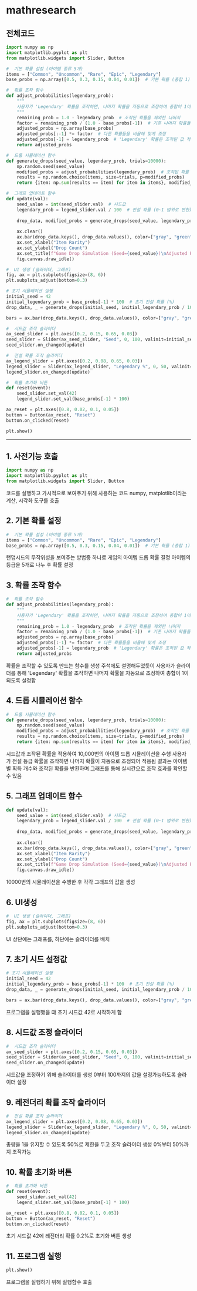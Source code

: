 # mathresearch

## 전체코드
```python
import numpy as np
import matplotlib.pyplot as plt
from matplotlib.widgets import Slider, Button

#  기본 확률 설정 (아이템 종류 5개)
items = ["Common", "Uncommon", "Rare", "Epic", "Legendary"]
base_probs = np.array([0.5, 0.3, 0.15, 0.04, 0.01])  # 기본 확률 (총합 1)

#  확률 조작 함수
def adjust_probabilities(legendary_prob):
    """
    사용자가 'Legendary' 확률을 조작하면, 나머지 확률을 자동으로 조정하여 총합이 1이 되도록 설정.
    """
    remaining_prob = 1.0 - legendary_prob  # 조작된 확률을 제외한 나머지
    factor = remaining_prob / (1.0 - base_probs[-1])  # 기존 나머지 확률들의 비율 조정
    adjusted_probs = np.array(base_probs)
    adjusted_probs[:-1] *= factor  # 다른 확률들을 비율에 맞게 조정
    adjusted_probs[-1] = legendary_prob  # 'Legendary' 확률은 조작된 값 적용
    return adjusted_probs

#  드롭 시뮬레이션 함수
def generate_drops(seed_value, legendary_prob, trials=10000):
    np.random.seed(seed_value)
    modified_probs = adjust_probabilities(legendary_prob)  # 조작된 확률 반영
    results = np.random.choice(items, size=trials, p=modified_probs)
    return {item: np.sum(results == item) for item in items}, modified_probs

#  그래프 업데이트 함수
def update(val):
    seed_value = int(seed_slider.val)  # 시드값
    legendary_prob = legend_slider.val / 100  # 전설 확률 (0~1 범위로 변환)
    
    drop_data, modified_probs = generate_drops(seed_value, legendary_prob)
    
    ax.clear()  
    ax.bar(drop_data.keys(), drop_data.values(), color=["gray", "green", "blue", "purple", "gold"])
    ax.set_xlabel("Item Rarity")
    ax.set_ylabel("Drop Count")
    ax.set_title(f"Game Drop Simulation (Seed={seed_value})\nAdjusted Probabilities: {np.round(modified_probs, 3)}")
    fig.canvas.draw_idle()

#  UI 생성 (슬라이더, 그래프)
fig, ax = plt.subplots(figsize=(8, 6))
plt.subplots_adjust(bottom=0.3)

# 초기 시뮬레이션 실행
initial_seed = 42
initial_legendary_prob = base_probs[-1] * 100  # 초기 전설 확률 (%)
drop_data, _ = generate_drops(initial_seed, initial_legendary_prob / 100)

bars = ax.bar(drop_data.keys(), drop_data.values(), color=["gray", "green", "blue", "purple", "gold"])

#  시드값 조작 슬라이더
ax_seed_slider = plt.axes([0.2, 0.15, 0.65, 0.03])
seed_slider = Slider(ax_seed_slider, "Seed", 0, 100, valinit=initial_seed, valfmt="%0.0f")
seed_slider.on_changed(update)

#  전설 확률 조작 슬라이더
ax_legend_slider = plt.axes([0.2, 0.08, 0.65, 0.03])
legend_slider = Slider(ax_legend_slider, "Legendary %", 0, 50, valinit=initial_legendary_prob, valfmt="%0.1f%%")
legend_slider.on_changed(update)

#  확률 초기화 버튼
def reset(event):
    seed_slider.set_val(42)
    legend_slider.set_val(base_probs[-1] * 100)

ax_reset = plt.axes([0.8, 0.02, 0.1, 0.05])
button = Button(ax_reset, "Reset")
button.on_clicked(reset)

plt.show()
```
---

## 1. 사전기능 호출
```python
import numpy as np
import matplotlib.pyplot as plt
from matplotlib.widgets import Slider, Button
```
코드를 실행하고 가시적으로 보여주기 위해 사용하는 코드
numpy, matplotlib이라는 계산, 시각화 도구를 호출



## 2. 기본 확률 설정
```python
#  기본 확률 설정 (아이템 종류 5개)
items = ["Common", "Uncommon", "Rare", "Epic", "Legendary"]
base_probs = np.array([0.5, 0.3, 0.15, 0.04, 0.01])  # 기본 확률 (총합 1)
```
랜덤시드의 무작위성을 보여주는 방법중 하나로 게임의 아이템 드롭 확률 결정
아이템의 등급을 5개로 나누 후 확률 설정



## 3. 확률 조작 함수
```python
#  확률 조작 함수
def adjust_probabilities(legendary_prob):
    """
    사용자가 'Legendary' 확률을 조작하면, 나머지 확률을 자동으로 조정하여 총합이 1이 되도록 설정.
    """
    remaining_prob = 1.0 - legendary_prob  # 조작된 확률을 제외한 나머지
    factor = remaining_prob / (1.0 - base_probs[-1])  # 기존 나머지 확률들의 비율 조정
    adjusted_probs = np.array(base_probs)
    adjusted_probs[:-1] *= factor  # 다른 확률들을 비율에 맞게 조정
    adjusted_probs[-1] = legendary_prob  # 'Legendary' 확률은 조작된 값 적용
    return adjusted_probs
```
확률을 조작할 수 있도록 만드는 함수를 생성
주석에도 설명해두었듯이 사용자가 슬라이더를 통해 'Legendary' 확률을 조작하면 나머지 확률을 자동으로 조정하여 총합이 1이 되도록 설정함


## 4. 드롭 시뮬레이션 함수
```python
#  드롭 시뮬레이션 함수
def generate_drops(seed_value, legendary_prob, trials=10000):
    np.random.seed(seed_value)
    modified_probs = adjust_probabilities(legendary_prob)  # 조작된 확률 반영
    results = np.random.choice(items, size=trials, p=modified_probs)
    return {item: np.sum(results == item) for item in items}, modified_probs
```
시드값과 조작된 확률을 적용하여 10,000번의 아이템 드롭 시뮬레이션을 수행
사용자가 전설 등급 확률을 조작하면 나머지 확률이 자동으로 조정되어 적용됨
결과는 아이템별 획득 개수와 조작된 확률을 반환하며 그래프를 통해 실시간으로 조작 효과를 확인할 수 있음


## 5. 그래프 업데이트 함수
```python
def update(val):
    seed_value = int(seed_slider.val)  # 시드값
    legendary_prob = legend_slider.val / 100  # 전설 확률 (0~1 범위로 변환)
    
    drop_data, modified_probs = generate_drops(seed_value, legendary_prob)
    
    ax.clear()  
    ax.bar(drop_data.keys(), drop_data.values(), color=["gray", "green", "blue", "purple", "gold"])
    ax.set_xlabel("Item Rarity")
    ax.set_ylabel("Drop Count")
    ax.set_title(f"Game Drop Simulation (Seed={seed_value})\nAdjusted Probabilities: {np.round(modified_probs, 3)}")
    fig.canvas.draw_idle()
```
10000번의 시뮬레이션을 수행한 후 각각 그래프의 값을 생성

## 6. UI생성
```python
#  UI 생성 (슬라이더, 그래프)
fig, ax = plt.subplots(figsize=(8, 6))
plt.subplots_adjust(bottom=0.3)
```
UI 상단에는 그래프를, 하단에는 슬라이더를 배치

## 7. 초기 시드 설정값
```python
# 초기 시뮬레이션 실행
initial_seed = 42
initial_legendary_prob = base_probs[-1] * 100  # 초기 전설 확률 (%)
drop_data, _ = generate_drops(initial_seed, initial_legendary_prob / 100)

bars = ax.bar(drop_data.keys(), drop_data.values(), color=["gray", "green", "blue", "purple", "gold"])
```
프로그램을 실행했을 떄 초기 시드값 42로 시작하게 함

## 8. 시드값 조정 슬라이더
```python
#  시드값 조작 슬라이더
ax_seed_slider = plt.axes([0.2, 0.15, 0.65, 0.03])
seed_slider = Slider(ax_seed_slider, "Seed", 0, 100, valinit=initial_seed, valfmt="%0.0f")
seed_slider.on_changed(update)
```
시드값을 조정하기 위해 슬라이더를 생성
0부터 100까지의 값을 설정가능하도록 슬라이더 설정

## 9. 레전더리 확률 조작 슬라이더
```python
#  전설 확률 조작 슬라이더
ax_legend_slider = plt.axes([0.2, 0.08, 0.65, 0.03])
legend_slider = Slider(ax_legend_slider, "Legendary %", 0, 50, valinit=initial_legendary_prob, valfmt="%0.1f%%")
legend_slider.on_changed(update)
```
총량을 1을 유지할 수 있도록 50%로 제한을 두고 조작 슬라이더 생성
0%부터 50%까지 조작가능

## 10. 확률 초기화 버튼
```python
#  확률 초기화 버튼
def reset(event):
    seed_slider.set_val(42)
    legend_slider.set_val(base_probs[-1] * 100)

ax_reset = plt.axes([0.8, 0.02, 0.1, 0.05])
button = Button(ax_reset, "Reset")
button.on_clicked(reset)
```
초기 시드값 42에 레전더리 확률 0.2%로 초기화 버튼 생성

## 11. 프로그램 실행
```python
plt.show()
```
프로그램을 실행하기 위해 실행함수 호출
